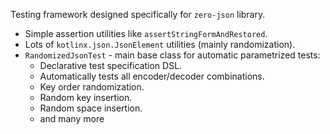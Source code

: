 Testing framework designed specifically for `zero-json` library.

* Simple assertion utilities like `assertStringFormAndRestored`.
* Lots of `kotlinx.json.JsonElement` utilities (mainly randomization).
* `RandomizedJsonTest` - main base class for automatic parametrized tests:
  * Declarative test specification DSL.
  * Automatically tests all encoder/decoder combinations.
  * Key order randomization.
  * Random key insertion.
  * Random space insertion.
  * and many more